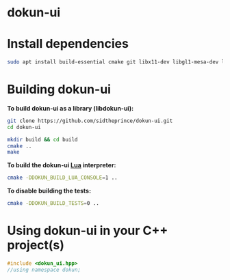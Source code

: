 # dokun-ui

# Install dependencies
```bash
sudo apt install build-essential cmake git libx11-dev libgl1-mesa-dev libglu1-mesa-dev libvulkan-dev libglfw3-dev libopenal-dev
```


# Building dokun-ui
**To build dokun-ui as a library (libdokun-ui):**
```bash
git clone https://github.com/sidtheprince/dokun-ui.git
cd dokun-ui

mkdir build && cd build
cmake ..
make
```

**To build the dokun-ui [Lua](https://www.lua.org/) interpreter:**
```bash
cmake -DDOKUN_BUILD_LUA_CONSOLE=1 ..
```

**To disable building the tests:**
```bash
cmake -DDOKUN_BUILD_TESTS=0 ..
```

# Using dokun-ui in your C++ project(s)
```cpp
#include <dokun_ui.hpp>
//using namespace dokun;
```

[//]: # (git checkout -b dev)
[//]: # (git add cmake/ external/ include/ src/ test/ CMakeLists.txt README.md todo.txt)
[//]: # (git commit -m"...")
[//]: # (git push -u origin dev)
